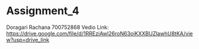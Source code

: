 # Assignment_4
Doragari Rachana
700752868
Vedio Link: https://drive.google.com/file/d/1RREziAwl26roN63oiKXXBUZlawhU8tKA/view?usp=drive_link
